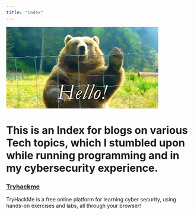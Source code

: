 ```yaml
---
title: "Index"
---
```



![Hello GIF](https://github.com/divu050704/assets-holder/raw/main/blog/7v.gif)

# This is an Index for blogs on various Tech topics, which I stumbled upon while running programming and in my cybersecurity experience.

### [Tryhackme](https://divu050704.github.io/blog/tryhackme/)
TryHackMe is a free online platform for learning cyber security, using hands-on exercises and labs, all through your browser!
